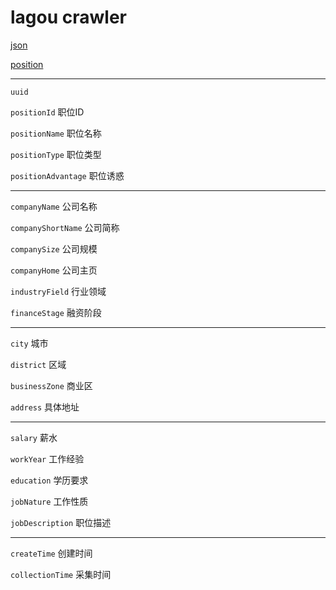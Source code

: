 # lagou crawler

[json](http://www.lagou.com/jobs/positionAjax.json?px=default&city=%E5%8C%97%E4%BA%AC&first=true&pn=204&kd=PHP`)

[position](http://www.lagou.com/jobs/)

------

`uuid`

`positionId`            职位ID

`positionName`          职位名称

`positionType`          职位类型

`positionAdvantage`     职位诱惑

------

`companyName`           公司名称

`companyShortName`      公司简称

`companySize`           公司规模

`companyHome`           公司主页

`industryField`         行业领域

`financeStage`          融资阶段

------

`city`                  城市

`district`              区域

`businessZone`          商业区

`address`               具体地址

------

`salary`                薪水

`workYear`              工作经验

`education`             学历要求

`jobNature`             工作性质

`jobDescription`        职位描述

------

`createTime`            创建时间

`collectionTime`        采集时间
